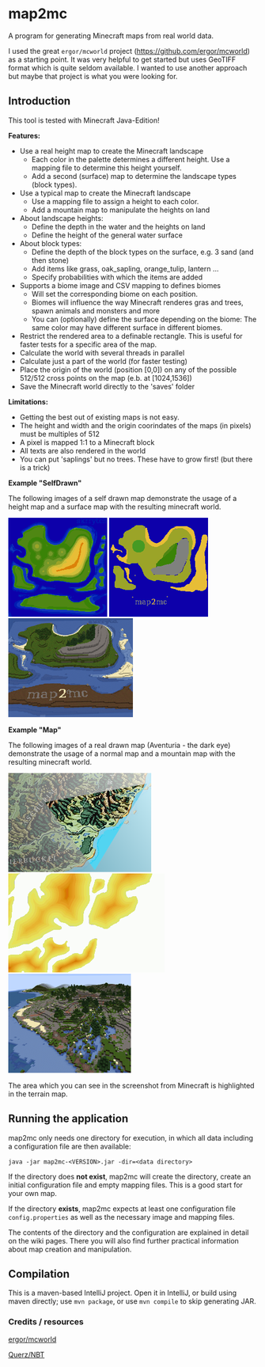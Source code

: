 # map2mc

A program for generating Minecraft maps from real world data.

I used the great `ergor/mcworld` project (https://github.com/ergor/mcworld) as a starting point. 
It was very helpful to get started but uses GeoTIFF format which is quite seldom available. 
I wanted to use another approach but maybe that project is what you were looking for.  

## Introduction

This tool is tested with Minecraft Java-Edition!

__Features:__

- Use a real height map to create the Minecraft landscape
  - Each color in the palette determines a different height. Use a mapping file to determine this height yourself.
  - Add a second (surface) map to determine the landscape types (block types).
- Use a typical map to create the Minecraft landscape
  - Use a mapping file to assign a height to each color.
  - Add a mountain map to manipulate the heights on land
- About landscape heights:
  - Define the depth in the water and the heights on land
  - Define the height of the general water surface
- About block types:
  - Define the depth of the block types on the surface, e.g. 3 sand (and then stone)
  - Add items like grass, oak_sapling, orange_tulip, lantern ...
  - Specify probabilities with which the items are added
- Supports a biome image and CSV mapping to defines biomes
  - Will set the corresponding biome on each position.
  - Biomes will influence the way Minecraft renderes gras and trees, spawn animals and monsters and more
  - You can (optionally) define the surface depending on the biome: The same color may have different surface in different biomes.
- Restrict the rendered area to a definable rectangle. This is useful for faster tests for a specific area of the map.
- Calculate the world with several threads in parallel
- Calculate just a part of the world (for faster testing)
- Place the origin of the world (position [0,0]) on any of the possible 512/512 cross points on the map (e.b. at [1024,1536])
- Save the Minecraft world directly to the 'saves' folder

__Limitations:__

- Getting the best out of existing maps is not easy.
- The height and width and the origin coorindates of the maps (in pixels) must be multiples of 512
- A pixel is mapped 1:1 to a Minecraft block
- All texts are also rendered in the world
- You can put 'saplings' but no trees. These have to grow first! (but there is a trick)

__Example "SelfDrawn"__

The following images of a self drawn map demonstrate the usage of 
a height map and a surface map with the resulting minecraft world.

![Height Map][selfdrawn_terrain]
![Surface Map][selfdrawn_surface]
![Minecraft][selfdrawn_mcworld]

[selfdrawn_terrain]: doc/images/selfdrawn-terrain-small.bmp "height map"
[selfdrawn_surface]: doc/images/selfdrawn-surface-small.bmp "surface map"
[selfdrawn_mcworld]: doc/images/selfdrawn-mcworld-small.png "Minecraft"

__Example "Map"__

The following images of a real drawn map (Aventuria - the dark eye) demonstrate the usage of 
a normal map and a mountain map with the resulting minecraft world.

![Normal Map][realmap_terrain]
![Mountains Map][realmap_mountains]
![Minecraft][realmap_mcworld]

[realmap_terrain]: doc/images/realmap-terrain-small.bmp "normal map"
[realmap_mountains]: doc/images/realmap-mountains-small.bmp "mountains map"
[realmap_mcworld]: doc/images/realmap-mcworld-small.png "Minecraft"

The area which you can see in the screenshot from Minecraft 
is highlighted in the terrain map.

## Running the application

map2mc only needs one directory for execution, in which all data including a configuration file are then available:

```
java -jar map2mc-<VERSION>.jar -dir=<data directory>
```

If the directory does __not exist__, map2mc will create the directory, create an initial configuration file and empty mapping files. This is a good start for your own map.

If the directory __exists__, map2mc expects at least one configuration file `config.properties` as well as the necessary image and mapping files.

The contents of the directory and the configuration are explained in detail on the wiki pages. 
There you will also find further practical information about map creation and manipulation.

## Compilation

This is a maven-based IntelliJ project. Open it in IntelliJ, or build using maven directly; use `mvn package`, 
or use `mvn compile` to skip generating JAR.

### Credits / resources

[ergor/mcworld](https://github.com/ergor/mcworld)

[Querz/NBT](https://github.com/Querz/NBT)

[Wiki]: https://github.com/Skrrytch/map2mc/wiki/